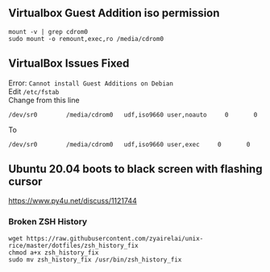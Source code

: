 ## Virtualbox Guest Addition iso permission
```
mount -v | grep cdrom0
sudo mount -o remount,exec,ro /media/cdrom0
```

## VirtualBox Issues Fixed
Error: `Cannot install Guest Additions on Debian`  
Edit `/etc/fstab`  
Change from this line  
```
/dev/sr0        /media/cdrom0   udf,iso9660 user,noauto     0       0
```

To  
```
/dev/sr0        /media/cdrom0   udf,iso9660 user,exec     0       0
```

## Ubuntu 20.04 boots to black screen with flashing cursor
https://www.py4u.net/discuss/1121744

### Broken ZSH History 
```
wget https://raw.githubusercontent.com/zyairelai/unix-rice/master/dotfiles/zsh_history_fix
chmod a+x zsh_history_fix
sudo mv zsh_history_fix /usr/bin/zsh_history_fix
```
